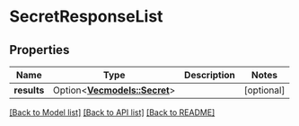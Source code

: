 # SecretResponseList

## Properties

Name | Type | Description | Notes
------------ | ------------- | ------------- | -------------
**results** | Option<[**Vec<models::Secret>**](Secret.md)> |  | [optional]

[[Back to Model list]](../README.md#documentation-for-models) [[Back to API list]](../README.md#documentation-for-api-endpoints) [[Back to README]](../README.md)



